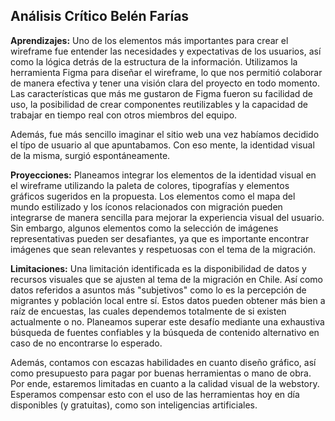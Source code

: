 ## **Análisis Crítico Belén Farías**

**Aprendizajes:**
Uno de los elementos más importantes para crear el wireframe fue entender las necesidades y expectativas de los usuarios, así como la lógica detrás de la estructura de la información. Utilizamos la herramienta Figma para diseñar el wireframe, lo que nos permitió colaborar de manera efectiva y tener una visión clara del proyecto en todo momento. Las características que más me gustaron de Figma fueron su facilidad de uso, la posibilidad de crear componentes reutilizables y la capacidad de trabajar en tiempo real con otros miembros del equipo.

Además, fue más sencillo imaginar el sitio web una vez habíamos decidido el típo de usuario al que apuntabamos. Con eso mente, la identidad visual de la misma, surgió espontáneamente. 

**Proyecciones:**
Planeamos integrar los elementos de la identidad visual en el wireframe utilizando la paleta de colores, tipografías y elementos gráficos sugeridos en la propuesta. Los elementos como el mapa del mundo estilizado y los íconos relacionados con migración pueden integrarse de manera sencilla para mejorar la experiencia visual del usuario. Sin embargo, algunos elementos como la selección de imágenes representativas pueden ser desafiantes, ya que es importante encontrar imágenes que sean relevantes y respetuosas con el tema de la migración.

**Limitaciones:**
Una limitación identificada es la disponibilidad de datos y recursos visuales que se ajusten al tema de la migración en Chile. Así como datos referidos a asuntos más "subjetivos" como lo es la percepción de migrantes y población local entre sí. Estos datos pueden obtener más bien a raíz de encuestas, las cuales dependemos totalmente de si existen actualmente o no. Planeamos superar este desafío mediante una exhaustiva búsqueda de fuentes confiables y la búsqueda de contenido alternativo en caso de no encontrarse lo esperado. 

Además, contamos con escazas habilidades en cuanto diseño gráfico, así como presupuesto para pagar por buenas herramientas o mano de obra. Por ende, estaremos limitadas en cuanto a la calidad visual de la webstory. Esperamos compensar esto con el uso de las herramientas hoy en día disponibles (y gratuitas), como son inteligencias artificiales. 
